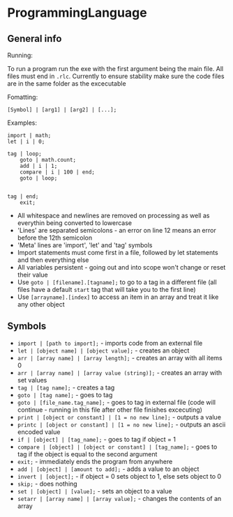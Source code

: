 # ProgrammingLanguage

## General info

Running:

To run a program run the exe with the first argument being the main file. All files must end in `.rlc`. Currently to ensure stability make sure the code files are in the same folder as the excecutable

Fomatting:

``` [Symbol] | [arg1] | [arg2] | [...]; ```

Examples:

```rlc
import | math;
let | i | 0;

tag | loop;
    goto | math.count;
    add | i | 1;
    compare | i | 100 | end;
    goto | loop;


tag | end;
    exit;
```

- All whitespace and newlines are removed on processing as well as everythin being converted to lowercase
- 'Lines' are separated semicolons - an error on line 12 means an error before the 12th semicolon
- 'Meta' lines are 'import', 'let' and 'tag' symbols
- Import statements must come first in a file, followed by let statements and then everything else
- All variables persistent - going out and into scope won't change or reset their value
- Use `goto | [filename].[tagname];` to go to a tag in a different file (all files have a default `start` tag that will take you to the first line)
- Use `[arrayname].[index]` to access an item in an array and treat it like any other object

## Symbols

- ``` import | [path to import]; ``` - imports code from an external file
- ``` let | [object name] | [object value]; ``` - creates an object
- ``` arr | [array name] | [array length]; ``` - creates an array with all items 0
- ``` arr | [array name] | [array value (string)]; ``` - creates an array with set values
- ``` tag | [tag name]; ``` - creates a tag
- ``` goto | [tag name]; ``` - goes to tag
- ``` goto | [file_name.tag_name]; ``` - goes to tag in external file (code will continue - running in this file after other file finishes excecuting)
- ``` print | [object or constant] | [1 = no new line]; ``` - outputs a value
- ``` printc | [object or constant] | [1 = no new line]; ``` - outputs an ascii encoded value
- ``` if | [object] | [tag_name]; ``` - goes to tag if object = 1
- ``` compare | [object] | [object or constant] | [tag_name]; ``` - goes to tag if the object is equal to the second argument
- ``` exit; ``` - immediately ends the program from anywhere
- ``` add | [object] | [amount to add]; ``` - adds a value to an object
- ``` invert | [object]; ``` - if object = 0 sets object to 1, else sets object to 0
- ``` skip; ``` - does nothing
- ``` set | [object] | [value]; ``` - sets an object to a value
- ``` setarr | [array name] | [array value]; ``` - changes the contents of an array
